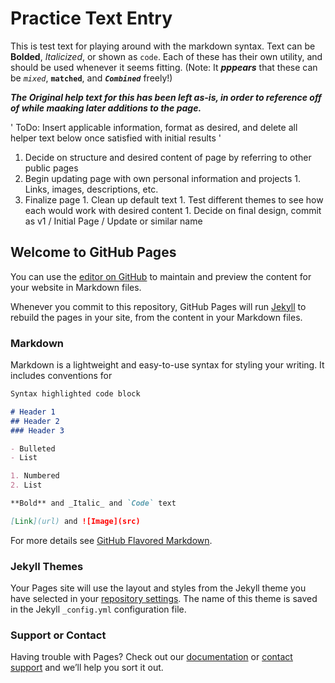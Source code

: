 # Practice Text Entry 

This is test text for playing around with the markdown syntax. Text can be **Bolded**, _Italicized_, or shown as `code`. Each of these has their own utility, and should be used whenever it seems fitting. (Note: It _**pppears**_ that these can be _`mixed`_, **`matched`**, and _**`Combined`**_ freely!)

_**The Original help text for this has been left as-is, in order to reference off of while maaking later additions to the page.**_

' ToDo: Insert applicable information, format as desired, and delete all helper text below once satisfied with initial results '
1. Decide on structure and desired content of page by referring to other public pages
1. Begin updating page with own personal information and projects 
       1. Links, images, descriptions, etc.
1. Finalize page
       1. Clean up default text 
       1. Test different themes to see how each would work with desired content
       1. Decide on final design, commit as v1 / Initial Page / <date> Update or similar name


## Welcome to GitHub Pages

You can use the [editor on GitHub](https://github.com/seanotoole03/seanotoole03.github.io/edit/master/index.md) to maintain and preview the content for your website in Markdown files.

Whenever you commit to this repository, GitHub Pages will run [Jekyll](https://jekyllrb.com/) to rebuild the pages in your site, from the content in your Markdown files.

### Markdown

Markdown is a lightweight and easy-to-use syntax for styling your writing. It includes conventions for

```markdown
Syntax highlighted code block

# Header 1
## Header 2
### Header 3

- Bulleted
- List

1. Numbered
2. List

**Bold** and _Italic_ and `Code` text

[Link](url) and ![Image](src)
```

For more details see [GitHub Flavored Markdown](https://guides.github.com/features/mastering-markdown/).

### Jekyll Themes

Your Pages site will use the layout and styles from the Jekyll theme you have selected in your [repository settings](https://github.com/seanotoole03/seanotoole03.github.io/settings). The name of this theme is saved in the Jekyll `_config.yml` configuration file.

### Support or Contact

Having trouble with Pages? Check out our [documentation](https://help.github.com/categories/github-pages-basics/) or [contact support](https://github.com/contact) and we’ll help you sort it out.
